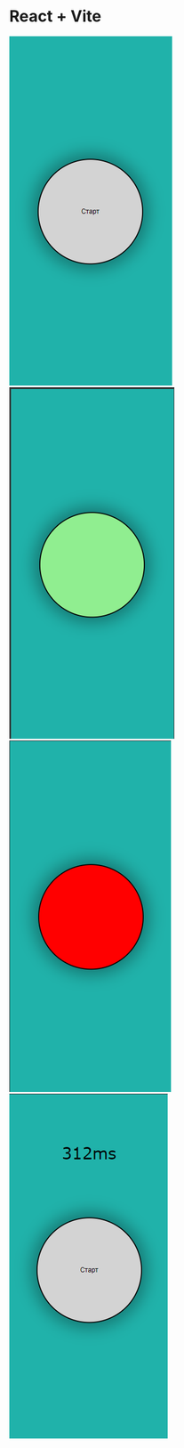 # React + Vite
![Starting page](src/screenshots/screenshot_0.png)
![Getting ready to click](src/screenshots/screenshot_1.png)
![Click as quisk as possible](src/screenshots/screenshot_2.png)
![Get Your speed test results](src/screenshots/screenshot_3.png)